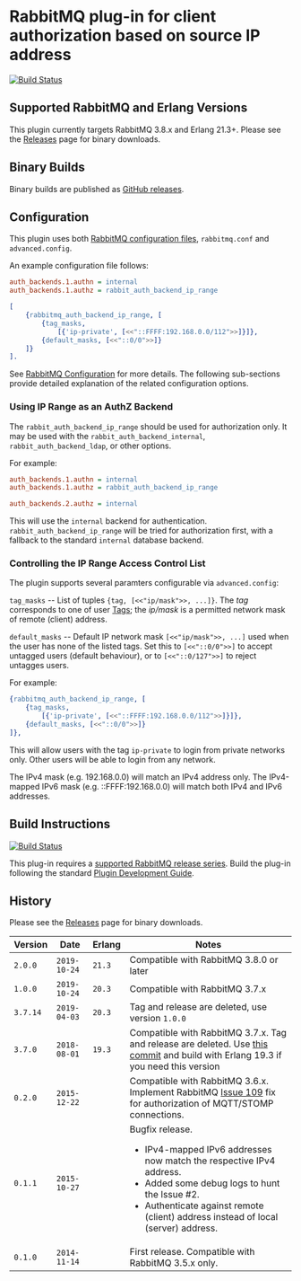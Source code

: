# RabbitMQ plug-in for client authorization based on source IP address

[![Build Status](https://travis-ci.org/gotthardp/rabbitmq-auth-backend-ip-range.svg?branch=master)](https://travis-ci.org/gotthardp/rabbitmq-auth-backend-ip-range)

## Supported RabbitMQ and Erlang Versions

This plugin currently targets RabbitMQ 3.8.x and Erlang 21.3+. Please see the [Releases](https://github.com/gotthardp/rabbitmq-auth-backend-ip-range/releases) page for binary downloads.

## Binary Builds

Binary builds are published as [GitHub releases](https://github.com/gotthardp/rabbitmq-auth-backend-ip-range/releases).

## Configuration

This plugin uses both [RabbitMQ configuration files](http://www.rabbitmq.com/configure.html#configuration-file),
`rabbitmq.conf` and `advanced.config`.

An example configuration file follows:

``` ini
auth_backends.1.authn = internal
auth_backends.1.authz = rabbit_auth_backend_ip_range
```

```erlang
[
    {rabbitmq_auth_backend_ip_range, [
        {tag_masks,
            [{'ip-private', [<<"::FFFF:192.168.0.0/112">>]}]},
        {default_masks, [<<"::0/0">>]}
    ]}
].
```
See [RabbitMQ Configuration](https://www.rabbitmq.com/configure.html) for more
details. The following sub-sections provide detailed explanation of the related
configuration options.

### Using IP Range as an AuthZ Backend


The `rabbit_auth_backend_ip_range` should be used for authorization only. It may
be used with the `rabbit_auth_backend_internal`, `rabbit_auth_backend_ldap`, or other options.

For example:

``` ini
auth_backends.1.authn = internal
auth_backends.1.authz = rabbit_auth_backend_ip_range

auth_backends.2.authz = internal
```

This will use the `internal` backend for authentication. `rabbit_auth_backend_ip_range` will be tried
for authorization first, with a fallback to the standard `internal` database backend.


### Controlling the IP Range Access Control List

The plugin supports several paramters configurable via `advanced.config`:

`tag_masks` --  List of tuples `{tag, [<<"ip/mask">>, ...]}`. The *tag*
corresponds to one of user [Tags](https://www.rabbitmq.com/management.html#permissions);
the *ip/mask* is a permitted network mask of remote (client) address.

`default_masks` -- Default IP network mask `[<<"ip/mask">>, ...]` used when the
user has none of the listed tags. Set this to `[<<"::0/0">>]` to accept untagged
users (default behaviour), or to `[<<"::0/127">>]` to reject untagges users.

For example:
```erlang
{rabbitmq_auth_backend_ip_range, [
    {tag_masks,
        [{'ip-private', [<<"::FFFF:192.168.0.0/112">>]}]},
    {default_masks, [<<"::0/0">>]}
]},
```
This will allow users with the tag `ip-private` to login from private networks
only. Other users will be able to login from any network.

The IPv4 mask (e.g. 192.168.0.0) will match an IPv4 address only.
The IPv4-mapped IPv6 mask (e.g. ::FFFF:192.168.0.0) will match both IPv4 and
IPv6 addresses.


## Build Instructions

[![Build Status](https://travis-ci.org/gotthardp/rabbitmq-auth-backend-ip-range.svg?branch=master)](https://travis-ci.org/gotthardp/rabbitmq-auth-backend-ip-range)

This plug-in requires a [supported RabbitMQ release series](https://www.rabbitmq.com/versions.html). Build the plug-in following the
standard [Plugin Development Guide](https://www.rabbitmq.com/plugin-development.html).

## History

Please see the [Releases](https://github.com/gotthardp/rabbitmq-auth-backend-ip-range/releases) page for binary downloads.

Version | Date         | Erlang |  Notes
------- |------------- | -------| -----------------------
`2.0.0` | `2019-10-24` | `21.3` | Compatible with RabbitMQ 3.8.0 or later
`1.0.0` | `2019-10-24` | `20.3` | Compatible with RabbitMQ 3.7.x
`3.7.14`| `2019-04-03` | `20.3` | Tag and release are deleted, use version `1.0.0`
`3.7.0` | `2018-08-01` | `19.3` | Compatible with RabbitMQ 3.7.x. Tag and release are deleted. Use [this commit](https://github.com/gotthardp/rabbitmq-auth-backend-ip-range/commit/44061917c49d67bbeded6ba1b4370d98ff680215) and build with Erlang 19.3 if you need this version
`0.2.0` | `2015-12-22` |        | Compatible with RabbitMQ 3.6.x. Implement RabbitMQ [Issue 109](https://github.com/rabbitmq/rabbitmq-server/issues/109) fix for authorization of MQTT/STOMP connections.
`0.1.1` | `2015-10-27` |        | Bugfix release.<ul><li>IPv4-mapped IPv6 addresses now match the respective IPv4 address.</li><li>Added some debug logs to hunt the Issue #2.</li><li>Authenticate against remote (client) address instead of local (server) address.</li></ul>
`0.1.0` | `2014-11-14` |        | First release. Compatible with RabbitMQ 3.5.x only.
